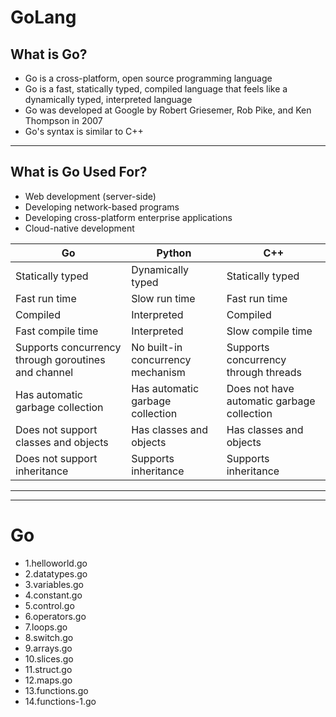 # GoLang

## What is Go?

* Go is a cross-platform, open source programming language
* Go is a fast, statically typed, compiled language that feels like a dynamically typed, interpreted language
* Go was developed at Google by Robert Griesemer, Rob Pike, and Ken Thompson in 2007
* Go's syntax is similar to C++
---

## What is Go Used For?
* Web development (server-side)
* Developing network-based programs
* Developing cross-platform enterprise applications
* Cloud-native development

|Go|Python|C++|
|--|--|--|
Statically typed |Dynamically typed  |Statically typed|
Fast run time |	Slow run time |	Fast run time|
Compiled | Interpreted|	Compiled|
Fast compile time|	Interpreted	| Slow compile time
Supports concurrency through goroutines and channel|	No built-in concurrency mechanism|	Supports concurrency through threads
Has automatic garbage collection|	Has automatic garbage collection|	Does not have automatic garbage collection|
Does not support classes and objects|	Has classes and objects|	Has classes and objects
Does not support inheritance|	Supports inheritance|	Supports inheritance|

---
---


# Go

* 1.helloworld.go
* 2.datatypes.go
* 3.variables.go
* 4.constant.go
* 5.control.go
* 6.operators.go
* 7.loops.go
* 8.switch.go
* 9.arrays.go
* 10.slices.go
* 11.struct.go
* 12.maps.go
* 13.functions.go
* 14.functions-1.go
